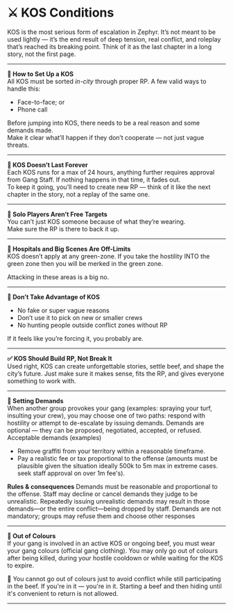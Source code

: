 # ⚔️ KOS Conditions

KOS is the most serious form of escalation in Zephyr. It’s not meant to be used lightly — it’s the end result of deep tension, real conflict, and roleplay that’s reached its breaking point. Think of it as the last chapter in a long story, not the first page.

***

**📜 How to Set Up a KOS**\
All KOS must be sorted _in-city_ through proper RP. A few valid ways to handle this:

* Face-to-face; or
* Phone call

Before jumping into KOS, there needs to be a real reason and some demands made.\
Make it clear what’ll happen if they don’t cooperate — not just vague threats.

***

**🔁 KOS Doesn’t Last Forever**\
Each KOS runs for a max of 24 hours, anything further requires approval from Gang Staff. If nothing happens in that time, it fades out.\
To keep it going, you’ll need to create new RP — think of it like the next chapter in the story, not a replay of the same one.

***

**🧍 Solo Players Aren’t Free Targets**\
You can’t just KOS someone because of what they’re wearing.\
Make sure the RP is there to back it up.

***

**🏥 Hospitals and Big Scenes Are Off-Limits**\
KOS doesn’t apply at any green-zone.
If you take the hostility INTO the green zone then you will be merked in the green zone.

Attacking in these areas is a big no.

***

**🚫 Don’t Take Advantage of KOS**

* No fake or super vague reasons
* Don’t use it to pick on new or smaller crews
* No hunting people outside conflict zones without RP

If it feels like you’re forcing it, you probably are.

***

**✅ KOS Should Build RP, Not Break It**\
Used right, KOS can create unforgettable stories, settle beef, and shape the city’s future. Just make sure it makes sense, fits the RP, and gives everyone something to work with.

***

**📜 Setting Demands**\
When another group provokes your gang (examples: spraying your turf, insulting your crew), you may choose one of two paths: respond with hostility or attempt to de-escalate by issuing demands. Demands are optional — they can be proposed, negotiated, accepted, or refused.
Acceptable demands (examples)
- Remove graffiti from your territory within a reasonable timeframe.
- Pay a realistic fee or tax proportional to the offense (amounts must be plausible given the situation ideally 500k to 5m max in extreme cases. seek staff approval on over 1m fee's).

**Rules & consequences**
Demands must be reasonable and proportional to the offense.
Staff may decline or cancel demands they judge to be unrealistic. Repeatedly issuing unrealistic demands may result in those demands—or the entire conflict—being dropped by staff.
Demands are not mandatory; groups may refuse them and choose other responses

***

**🧥 Out of Colours**\
If your gang is involved in an active KOS or ongoing beef, you must wear your gang colours (official gang clothing).
You may only go out of colours after being killed, during your hostile cooldown or while waiting for the KOS to expire.

🔴 You cannot go out of colours just to avoid conflict while still participating in the beef.
If you're in it — you're in it. Starting a beef and then hiding until it's convenient to return is not allowed.


***

